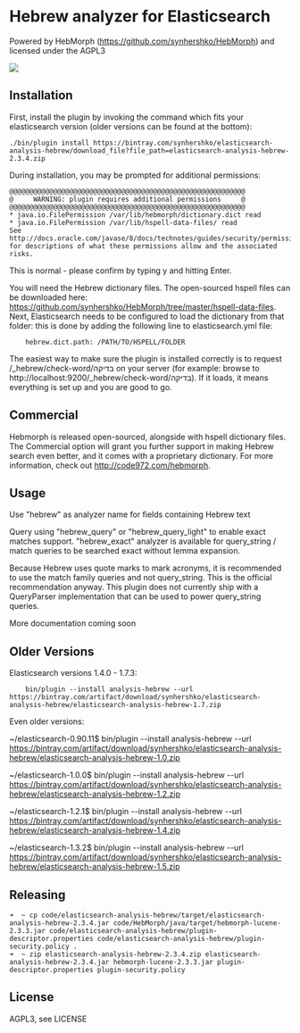# Hebrew analyzer for Elasticsearch

Powered by HebMorph (https://github.com/synhershko/HebMorph) and licensed under the AGPL3

![](https://travis-ci.org/synhershko/elasticsearch-analysis-hebrew.svg?branch=master)

## Installation

First, install the plugin by invoking the command which fits your elasticsearch version (older versions can be found at the bottom):

```
./bin/plugin install https://bintray.com/synhershko/elasticsearch-analysis-hebrew/download_file?file_path=elasticsearch-analysis-hebrew-2.3.4.zip
```

During installation, you may be prompted for additional permissions:

```
@@@@@@@@@@@@@@@@@@@@@@@@@@@@@@@@@@@@@@@@@@@@@@@@@@@@@@@@@@@
@     WARNING: plugin requires additional permissions     @
@@@@@@@@@@@@@@@@@@@@@@@@@@@@@@@@@@@@@@@@@@@@@@@@@@@@@@@@@@@
* java.io.FilePermission /var/lib/hebmorph/dictionary.dict read
* java.io.FilePermission /var/lib/hspell-data-files/ read
See http://docs.oracle.com/javase/8/docs/technotes/guides/security/permissions.html
for descriptions of what these permissions allow and the associated risks.
```

This is normal - please confirm by typing y and hitting Enter.

You will need the Hebrew dictionary files. The open-sourced hspell files can be downloaded here: https://github.com/synhershko/HebMorph/tree/master/hspell-data-files. Next, Elasticsearch needs to be configured to load the dictionary from that folder: this is done by adding the following line to elasticsearch.yml file:

```
    hebrew.dict.path: /PATH/TO/HSPELL/FOLDER
```

The easiest way to make sure the plugin is installed correctly is to request /_hebrew/check-word/בדיקה on your server (for example: browse to http://localhost:9200/_hebrew/check-word/בדיקה). If it loads, it means everything is set up and you are good to go.

## Commercial

Hebmorph is released open-sourced, alongside with hspell dictionary files. The Commercial option will grant you further support in making Hebrew search even better, and it comes with a proprietary dictionary. For more information, check out http://code972.com/hebmorph.

## Usage

Use "hebrew" as analyzer name for fields containing Hebrew text

Query using "hebrew_query" or "hebrew_query_light" to enable exact matches support. "hebrew_exact" analyzer is available for query_string / match queries to be searched exact without lemma expansion.

Because Hebrew uses quote marks to mark acronyms, it is recommended to use the match family queries and not query_string. This is the official recommendation anyway. This plugin does not currently ship with a QueryParser implementation that can be used to power query_string queries.

More documentation coming soon

## Older Versions

Elasticsearch versions 1.4.0 - 1.7.3:

```
    bin/plugin --install analysis-hebrew --url https://bintray.com/artifact/download/synhershko/elasticsearch-analysis-hebrew/elasticsearch-analysis-hebrew-1.7.zip
```

Even older versions:

~/elasticsearch-0.90.11$ bin/plugin --install analysis-hebrew --url https://bintray.com/artifact/download/synhershko/elasticsearch-analysis-hebrew/elasticsearch-analysis-hebrew-1.0.zip

~/elasticsearch-1.0.0$ bin/plugin --install analysis-hebrew --url https://bintray.com/artifact/download/synhershko/elasticsearch-analysis-hebrew/elasticsearch-analysis-hebrew-1.2.zip

~/elasticsearch-1.2.1$ bin/plugin --install analysis-hebrew --url https://bintray.com/artifact/download/synhershko/elasticsearch-analysis-hebrew/elasticsearch-analysis-hebrew-1.4.zip

~/elasticsearch-1.3.2$ bin/plugin --install analysis-hebrew --url https://bintray.com/artifact/download/synhershko/elasticsearch-analysis-hebrew/elasticsearch-analysis-hebrew-1.5.zip

## Releasing

```
➜  ~ cp code/elasticsearch-analysis-hebrew/target/elasticsearch-analysis-hebrew-2.3.4.jar code/HebMorph/java/target/hebmorph-lucene-2.3.3.jar code/elasticsearch-analysis-hebrew/plugin-descriptor.properties code/elasticsearch-analysis-hebrew/plugin-security.policy .
➜  ~ zip elasticsearch-analysis-hebrew-2.3.4.zip elasticsearch-analysis-hebrew-2.3.4.jar hebmorph-lucene-2.3.3.jar plugin-descriptor.properties plugin-security.policy
```

## License

AGPL3, see LICENSE
